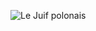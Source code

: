 ![Le Juif polonais](https://upload.wikimedia.org/wikipedia/commons/thumb/2/2c/GER-COL-S-1451-Prussia-Siege_of_Kolberg-2_groschen-1807.jpg/215px-GER-COL-S-1451-Prussia-Siege_of_Kolberg-2_groschen-1807.jpg)